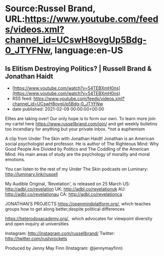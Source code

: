 # Source:Russel Brand, URL:https://www.youtube.com/feeds/videos.xml?channel_id=UCswH8ovgUp5Bdg-0_JTYFNw, language:en-US

## Is Elitism Destroying Politics? | Russell Brand & Jonathan Haidt
 - [https://www.youtube.com/watch?v=54TEBXmH0ns](https://www.youtube.com/watch?v=54TEBXmH0ns)
 - RSS feed: https://www.youtube.com/feeds/videos.xml?channel_id=UCswH8ovgUp5Bdg-0_JTYFNw
 - date published: 2021-02-09 00:00:00+00:00

Elites are taking over! Our only hope is to form our own. To learn more join my cartel here https://www.russellbrand.com/join/ and get weekly bulletins too incendiary for anything but your private inbox.
*not a euphemism

A clip from Under The Skin with Jonathan Haidt!
Jonathan is an American social psychologist and professor. He is author of The Righteous Mind: Why Good People Are Divided by Politics and The Coddling of the American Mind. His main areas of study are the psychology of morality and moral emotions.

You can listen to the rest of my Under The Skin podcasts on Luminary:
http://luminary.link/russell

My Audible Original, ‘Revelation', is released on 25 March
US: http://adbl.co/revelation
UK: http://adbl.co/revelationuk
AU: http://adbl.co/revelationau
CA: http://adbl.co/revelationca

JONATHAN’S PROJECTS
https://openmindplatform.org/  which teaches groups how to get along better,despite political differences

https://heterodoxacademy.org/   which advocates for viewpoint diversity and open inquiry at universities

Instagram: http://instagram.com/russellbrand/
Twitter: http://twitter.com/rustyrockets

Produced by Jenny May Finn (Instagram: @jennymayfinn)

